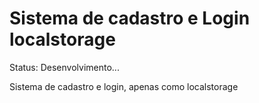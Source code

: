 # Sistema de cadastro e Login localstorage

Status: Desenvolvimento... 

Sistema de cadastro e login, apenas como localstorage
